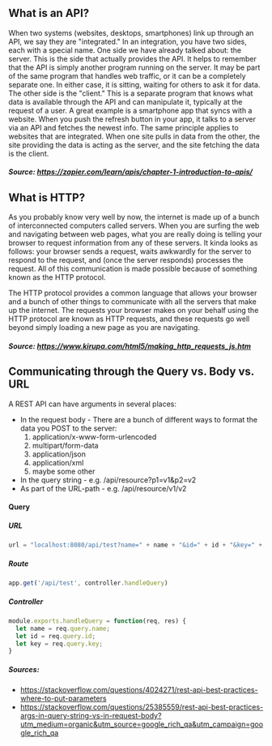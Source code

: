 ## What is an API?
When two systems (websites, desktops, smartphones) link up through an API, we say they are "integrated." In an integration, you have two sides, each with a special name. One side we have already talked about: the server. This is the side that actually provides the API. It helps to remember that the API is simply another program running on the server. It may be part of the same program that handles web traffic, or it can be a completely separate one. In either case, it is sitting, waiting for others to ask it for data. The other side is the "client." This is a separate program that knows what data is available through the API and can manipulate it, typically at the request of a user. A great example is a smartphone app that syncs with a website. When you push the refresh button in your app, it talks to a server via an API and fetches the newest info. The same principle applies to websites that are integrated. When one site pulls in data from the other, the site providing the data is acting as the server, and the site fetching the data is the client.

 ##### Source: https://zapier.com/learn/apis/chapter-1-introduction-to-apis/


## What is HTTP?
As you probably know very well by now, the internet is made up of a bunch of interconnected computers called servers. When you are surfing the web and navigating between web pages, what you are really doing is telling your browser to request information from any of these servers. It kinda looks as follows: your browser sends a request, waits awkwardly for the server to respond to the request, and (once the server responds) processes the request. All of this communication is made possible because of something known as the HTTP protocol.

The HTTP protocol provides a common language that allows your browser and a bunch of other things to communicate with all the servers that make up the internet. The requests your browser makes on your behalf using the HTTP protocol are known as HTTP requests, and these requests go well beyond simply loading a new page as you are navigating.

##### Source: https://www.kirupa.com/html5/making_http_requests_js.htm


## Communicating through the Query vs. Body vs. URL
A REST API can have arguments in several places:
- In the request body - There are a bunch of different ways to format the data you POST to the server:
    1. application/x-www-form-urlencoded
    2. multipart/form-data
    3. application/json
    4. application/xml
    6. maybe some other
- In the query string - e.g. /api/resource?p1=v1&p2=v2
- As part of the URL-path - e.g. /api/resource/v1/v2


#### Query
##### URL
```javascript
url = "localhost:8080/api/test?name=" + name + "&id=" + id + "&key=" + key;
```
##### Route
```javascript
app.get('/api/test', controller.handleQuery)
```
##### Controller
``` javascript
module.exports.handleQuery = function(req, res) {
  let name = req.query.name;
  let id = req.query.id;
  let key = req.query.key;
}
```
##### Sources:
- https://stackoverflow.com/questions/4024271/rest-api-best-practices-where-to-put-parameters
- https://stackoverflow.com/questions/25385559/rest-api-best-practices-args-in-query-string-vs-in-request-body?utm_medium=organic&utm_source=google_rich_qa&utm_campaign=google_rich_qa
